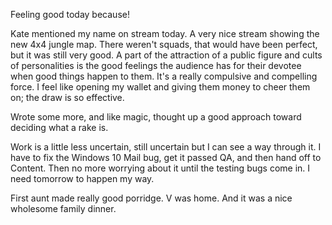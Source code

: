 Feeling good today because!

Kate mentioned my name on stream today. A very nice stream showing the new 4x4 jungle map. There weren't squads, that would have been perfect, but it was still very good. A part of the attraction of a public figure and cults of personalities is the good feelings the audience has for their devotee when good things happen to them. It's a really compulsive and compelling force. I feel like opening my wallet and giving them money to cheer them on; the draw is so effective.

Wrote some more, and like magic, thought up a good approach toward deciding what a rake is.

Work is a little less uncertain, still uncertain but I can see a way through it. I have to fix the Windows 10 Mail bug, get it passed QA, and then hand off to Content. Then no more worrying about it until the testing bugs come in. I need tomorrow to happen my way.

First aunt made really good porridge. V was home. And it was a nice wholesome family dinner.
